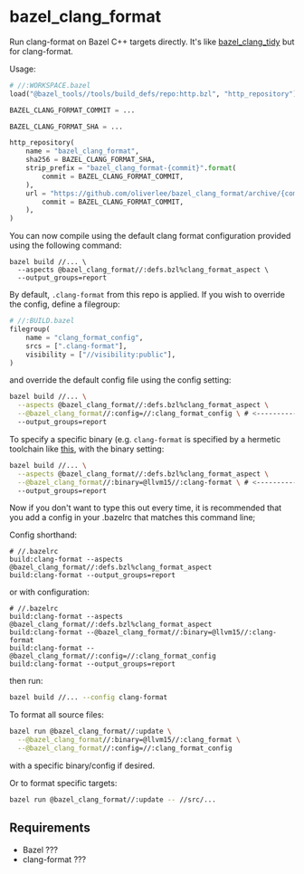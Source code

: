 # bazel_clang_format

Run clang-format on Bazel C++ targets directly. It's like
[bazel_clang_tidy](https://github.com/erenon/bazel_clang_tidy) but for
clang-format.

Usage:

```py
# //:WORKSPACE.bazel
load("@bazel_tools//tools/build_defs/repo:http.bzl", "http_repository")

BAZEL_CLANG_FORMAT_COMMIT = ...

BAZEL_CLANG_FORMAT_SHA = ...

http_repository(
    name = "bazel_clang_format",
    sha256 = BAZEL_CLANG_FORMAT_SHA,
    strip_prefix = "bazel_clang_format-{commit}".format(
        commit = BAZEL_CLANG_FORMAT_COMMIT,
    ),
    url = "https://github.com/oliverlee/bazel_clang_format/archive/{commit}.tar.gz".format(
        commit = BAZEL_CLANG_FORMAT_COMMIT,
    ),
)
```

You can now compile using the default clang format configuration provided using
the following command:

```
bazel build //... \
  --aspects @bazel_clang_format//:defs.bzl%clang_format_aspect \
  --output_groups=report
```

By default, `.clang-format` from this repo is applied. If you wish to override
the config, define a filegroup:

```py
# //:BUILD.bazel
filegroup(
    name = "clang_format_config",
    srcs = [".clang-format"],
    visibility = ["//visibility:public"],
)
```

and override the default config file using the config setting:

```sh
bazel build //... \
  --aspects @bazel_clang_format//:defs.bzl%clang_format_aspect \
  --@bazel_clang_format//:config=//:clang_format_config \ # <-----------
  --output_groups=report
```

To specify a specific binary (e.g. `clang-format` is specified by a hermetic
toolchain like [this](https://github.com/grailbio/bazel-toolchain), with the
binary setting:

```sh
bazel build //... \
  --aspects @bazel_clang_format//:defs.bzl%clang_format_aspect \
  --@bazel_clang_format//:binary=@llvm15//:clang-format \ # <-----------
  --output_groups=report
```

Now if you don't want to type this out every time, it is recommended that you
add a config in your .bazelrc that matches this command line;

Config shorthand:

```
# //.bazelrc
build:clang-format --aspects @bazel_clang_format//:defs.bzl%clang_format_aspect
build:clang-format --output_groups=report
```
or with configuration:

```
# //.bazelrc
build:clang-format --aspects @bazel_clang_format//:defs.bzl%clang_format_aspect
build:clang-format --@bazel_clang_format//:binary=@llvm15//:clang-format
build:clang-format --@bazel_clang_format//:config=//:clang_format_config
build:clang-format --output_groups=report
```

then run:

```sh
bazel build //... --config clang-format
```

To format all source files:

```sh
bazel run @bazel_clang_format//:update \
  --@bazel_clang_format//:binary=@llvm15//:clang_format \
  --@bazel_clang_format//:config=//:clang_format_config
```

with a specific binary/config if desired.

Or to format specific targets:

```sh
bazel run @bazel_clang_format//:update -- //src/...
```


## Requirements

- Bazel ???
- clang-format ???

